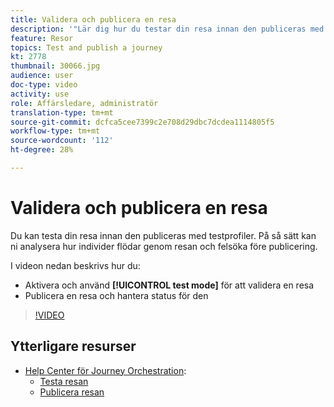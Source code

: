```yaml
---
title: Validera och publicera en resa
description: '"Lär dig hur du testar din resa innan den publiceras med testprofiler. "'
feature: Resor
topics: Test and publish a journey
kt: 2778
thumbnail: 30066.jpg
audience: user
doc-type: video
activity: use
role: Affärsledare, administratör
translation-type: tm+mt
source-git-commit: dcfca5cee7399c2e708d29dbc7dcdea1114805f5
workflow-type: tm+mt
source-wordcount: '112'
ht-degree: 28%

---
```



# Validera och publicera en resa

Du kan testa din resa innan den publiceras med testprofiler. På så sätt kan ni analysera hur individer flödar genom resan och felsöka före publicering.

I videon nedan beskrivs hur du:

* Aktivera och använd **[!UICONTROL test mode]** för att validera en resa
* Publicera en resa och hantera status för den

>[!VIDEO](https://video.tv.adobe.com/v/30066?quality=12)

## Ytterligare resurser

* [Help Center för Journey Orchestration](https://docs.adobe.com/content/help/sv-SE/journeys/using/journey-orchestration-home.html):
   * [Testa resan](https://docs.adobe.com/content/help/en/journeys/using/building-journeys/journeytesting.html)
   * [Publicera resan](https://docs.adobe.com/content/help/en/journeys/using/building-journeys/journeypublication.html)
